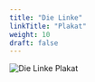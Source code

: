 ```yaml
---
title: "Die Linke"
linkTitle: "Plakat"
weight: 10
draft: false
---
```


![Die Linke Plakat](images/plakate/dielinke.svg)